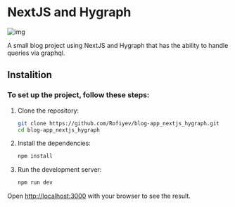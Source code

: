 # NextJS and Hygraph

![img](https://rof1yev-blog.vercel.app/_next/static/media/typescript+next.888cd02e.jpg)

A small blog project using NextJS and Hygraph that has the ability to handle queries via graphql.

## Instalition

### To set up the project, follow these steps:

1. Clone the repository:

   ```bash
   git clone https://github.com/Rofiyev/blog-app_nextjs_hygraph.git
   cd blog-app_nextjs_hygraph
   ```

2. Install the dependencies:

   ```bash
   npm install
   ```

3. Run the development server:

   ```bash
   npm run dev
   ```
   
Open [http://localhost:3000](http://localhost:3000) with your browser to see the result.
